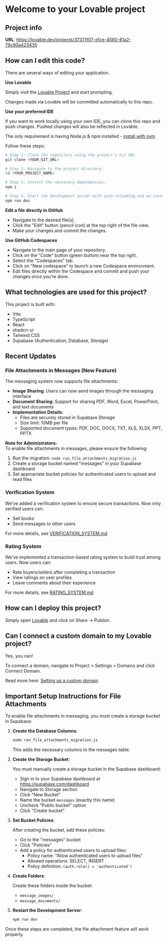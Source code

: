 # Welcome to your Lovable project

## Project info

**URL**: https://lovable.dev/projects/37371f07-e1ce-4560-81a2-79c90a423435

## How can I edit this code?

There are several ways of editing your application.

**Use Lovable**

Simply visit the [Lovable Project](https://lovable.dev/projects/37371f07-e1ce-4560-81a2-79c90a423435) and start prompting.

Changes made via Lovable will be committed automatically to this repo.

**Use your preferred IDE**

If you want to work locally using your own IDE, you can clone this repo and push changes. Pushed changes will also be reflected in Lovable.

The only requirement is having Node.js & npm installed - [install with nvm](https://github.com/nvm-sh/nvm#installing-and-updating)

Follow these steps:

```sh
# Step 1: Clone the repository using the project's Git URL.
git clone <YOUR_GIT_URL>

# Step 2: Navigate to the project directory.
cd <YOUR_PROJECT_NAME>

# Step 3: Install the necessary dependencies.
npm i

# Step 4: Start the development server with auto-reloading and an instant preview.
npm run dev
```

**Edit a file directly in GitHub**

- Navigate to the desired file(s).
- Click the "Edit" button (pencil icon) at the top right of the file view.
- Make your changes and commit the changes.

**Use GitHub Codespaces**

- Navigate to the main page of your repository.
- Click on the "Code" button (green button) near the top right.
- Select the "Codespaces" tab.
- Click on "New codespace" to launch a new Codespace environment.
- Edit files directly within the Codespace and commit and push your changes once you're done.

## What technologies are used for this project?

This project is built with:

- Vite
- TypeScript
- React
- shadcn-ui
- Tailwind CSS
- Supabase (Authentication, Database, Storage)

## Recent Updates

### File Attachments in Messages (New Feature)
The messaging system now supports file attachments:

- **Image Sharing**: Users can now send images through the messaging interface
- **Document Sharing**: Support for sharing PDF, Word, Excel, PowerPoint, and text documents
- **Implementation Details**:
  - Files are securely stored in Supabase Storage
  - Size limit: 10MB per file
  - Supported document types: PDF, DOC, DOCX, TXT, XLS, XLSX, PPT, PPTX

**Note for Administrators:**  
To enable file attachments in messages, please ensure the following:

1. Run the migration: `node run_file_attachments_migration.js`
2. Create a storage bucket named "messages" in your Supabase dashboard
3. Set appropriate bucket policies for authenticated users to upload and read files

### Verification System

We've added a verification system to ensure secure transactions. Now only verified users can:
- Sell books
- Send messages to other users

For more details, see [VERIFICATION_SYSTEM.md](./VERIFICATION_SYSTEM.md)

### Rating System

We've implemented a transaction-based rating system to build trust among users. Now users can:
- Rate buyers/sellers after completing a transaction
- View ratings on user profiles
- Leave comments about their experience

For more details, see [RATING_SYSTEM.md](./RATING_SYSTEM.md)

## How can I deploy this project?

Simply open [Lovable](https://lovable.dev/projects/37371f07-e1ce-4560-81a2-79c90a423435) and click on Share -> Publish.

## Can I connect a custom domain to my Lovable project?

Yes, you can!

To connect a domain, navigate to Project > Settings > Domains and click Connect Domain.

Read more here: [Setting up a custom domain](https://docs.lovable.dev/tips-tricks/custom-domain#step-by-step-guide)

## Important Setup Instructions for File Attachments

To enable file attachments in messaging, you must create a storage bucket in Supabase:

1. **Create the Database Columns**:
   ```bash
   node run_file_attachments_migration.js
   ```
   This adds the necessary columns to the messages table.

2. **Create the Storage Bucket**:
   
   You must manually create a storage bucket in the Supabase dashboard:
   
   - Sign in to your Supabase dashboard at https://supabase.com/dashboard
   - Navigate to Storage section
   - Click "New Bucket"
   - Name the bucket `messages` (exactly this name)
   - Uncheck "Public bucket" option
   - Click "Create bucket"
   
3. **Set Bucket Policies**:

   After creating the bucket, add these policies:
   
   - Go to the "messages" bucket
   - Click "Policies"
   - Add a policy for authenticated users to upload files:
     - Policy name: "Allow authenticated users to upload files"
     - Allowed operations: SELECT, INSERT
     - Policy definition: `(auth.role() = 'authenticated')`
   
4. **Create Folders**:
   
   Create these folders inside the bucket:
   - `message_images/`
   - `message_documents/`

5. **Restart the Development Server**:
   ```bash
   npm run dev
   ```

Once these steps are completed, the file attachment feature will work properly.
